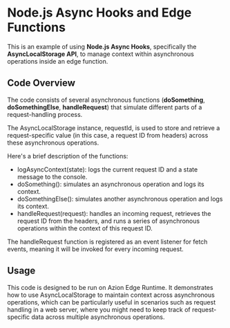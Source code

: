 # Node.js Async Hooks and Edge Functions

This is an example of using **Node.js Async Hooks**, specifically the **AsyncLocalStorage API**, to manage context within asynchronous operations inside an edge function.

## Code Overview

The code consists of several asynchronous functions (**doSomething**, **doSomethingElse**, **handleRequest**) that simulate different parts of a request-handling process.

The AsyncLocalStorage instance, requestId, is used to store and retrieve a request-specific value (in this case, a request ID from headers) across these asynchronous operations.

Here's a brief description of the functions:

- logAsyncContext(state): logs the current request ID and a state message to the console.
- doSomething(): simulates an asynchronous operation and logs its context.
- doSomethingElse(): simulates another asynchronous operation and logs its context.
- handleRequest(request): handles an incoming request, retrieves the request ID from the headers, and runs a series of asynchronous operations within the context of this request ID.

The handleRequest function is registered as an event listener for fetch events, meaning it will be invoked for every incoming request.

## Usage

This code is designed to be run on Azion Edge Runtime. It demonstrates how to use AsyncLocalStorage to maintain context across asynchronous operations, which can be particularly useful in scenarios such as request handling in a web server, where you might need to keep track of request-specific data across multiple asynchronous operations.